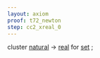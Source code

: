 ```yaml
---
layout: axiom
proof: t72_newton
step: cc2_xreal_0
---
```


<div class="mizar">
<a NAME="CC2"><span class="kw">cluster </span></a> <a href="http://grid01.ciirc.cvut.cz/~mptp/7.13.01_4.181.1147/html/ordinal1.html#V7" title="ORDINAL1:attr.7">natural</a>  <span class="kw"> -&gt; </span> <a href="http://grid01.ciirc.cvut.cz/~mptp/7.13.01_4.181.1147/html/xreal_0.html#V1" title="XREAL_0:attr.1">real</a>   for    <a href="http://grid01.ciirc.cvut.cz/~mptp/7.13.01_4.181.1147/html/hidden.html#M1" title="HIDDEN:mode.1">set</a> ;<br>
</div>

